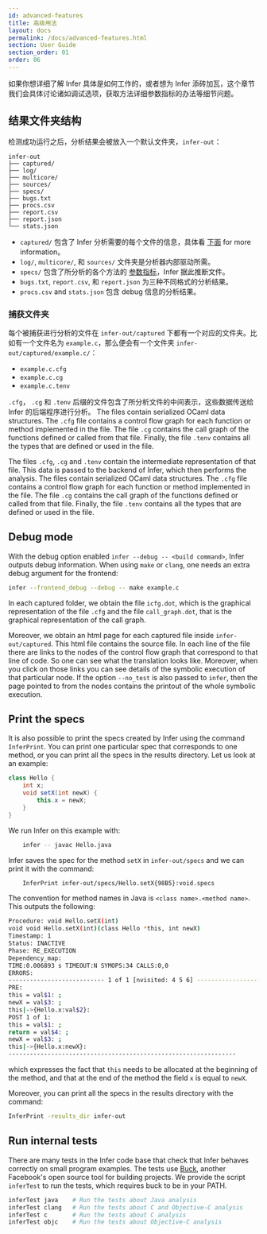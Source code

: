 ```yaml
---
id: advanced-features
title: 高级用法
layout: docs
permalink: /docs/advanced-features.html
section: User Guide
section_order: 01
order: 06
---
```


如果你想详细了解 Infer 具体是如何工作的，或者想为 Infer 添砖加瓦，这个章节我们会具体讨论诸如调试选项，获取方法详细参数指标的办法等细节问题。

## 结果文件夹结构

检测成功运行之后，分析结果会被放入一个默认文件夹，`infer-out`：


```
infer-out
├── captured/
├── log/
├── multicore/
├── sources/
├── specs/
├── bugs.txt
├── procs.csv
├── report.csv
├── report.json
└── stats.json
```


- `captured/` 包含了 Infer 分析需要的每个文件的信息，具体看 [下面](docs/advanced-features.html#captured-folder) for more information。
- `log/`, `multicore/`, 和 `sources/` 文件夹是分析器内部驱动所需。
- `specs/` 包含了所分析的各个方法的 [参数指标](docs/advanced-features.html#print-the-specs)，Infer 据此推断文件。
- `bugs.txt`, `report.csv`, 和 `report.json` 为三种不同格式的分析结果。
- `procs.csv` and `stats.json` 包含 debug 信息的分析结果。


### 捕获文件夹

每个被捕获进行分析的文件在 `infer-out/captured` 下都有一个对应的文件夹。比如有一个文件名为 `example.c`，那么便会有一个文件夹 `infer-out/captured/example.c/`：

- `example.c.cfg`
- `example.c.cg`
- `example.c.tenv`

`.cfg`， `.cg` 和 `.tenv` 后缀的文件包含了所分析文件的中间表示，这些数据传送给 Infer 的后端程序进行分析。 The files contain serialized OCaml data structures. The `.cfg` file contains a control flow graph for each function or method implemented in the file. The file `.cg` contains the call graph of the functions defined or called from that file. Finally, the file `.tenv` contains all the types that are defined or used in the file.

The files `.cfg`, `.cg` and `.tenv` contain the intermediate representation of that file. This data is passed to the backend of Infer, which then performs the analysis. The files contain serialized OCaml data structures. The `.cfg` file contains a control flow graph for each function or method implemented in the file. The file `.cg` contains the call graph of the functions defined or called from that file. Finally, the file `.tenv` contains all the types that are defined or used in the file.



## Debug mode

With the debug option enabled `infer --debug -- <build command>`, Infer outputs debug information. When using `make` or `clang`, one needs an extra debug argument for the frontend:

```bash
infer --frontend_debug --debug -- make example.c
```

In each captured folder, we obtain the file `icfg.dot`, which is the graphical representation of the file `.cfg` and the file
`call_graph.dot`, that is the graphical representation of the call graph.


Moreover, we obtain an html page for each captured file inside `infer-out/captured`. This html file contains the source file. In each line of the file there are links to the nodes of the control flow graph that correspond to that line of code. So one can see what the translation looks like. Moreover, when you click on those links you can see details of the symbolic execution of that particular node. If the option `--no_test` is also passed to `infer`, then the page pointed to from the nodes contains the printout of the whole symbolic execution.

## Print the specs

It is also possible to print the specs created by Infer using the command `InferPrint`. You can print one particular spec that corresponds to one method, or you can print all the specs in the results directory. Let us look at an example:

```java
class Hello {
    int x;
    void setX(int newX) {
	    this.x = newX;
    }
}
```

We run Infer on this example with:

```bash
	infer -- javac Hello.java
```

Infer saves the spec for the method `setX` in `infer-out/specs` and we can print it with the command:

```bash
	InferPrint infer-out/specs/Hello.setX{98B5}:void.specs
```

The convention for method names in Java is `<class name>.<method name>`. This outputs the following:

```bash
Procedure: void Hello.setX(int)
void void Hello.setX(int)(class Hello *this, int newX)
Timestamp: 1
Status: INACTIVE
Phase: RE_EXECUTION
Dependency_map:
TIME:0.006893 s TIMEOUT:N SYMOPS:34 CALLS:0,0
ERRORS:
--------------------------- 1 of 1 [nvisited: 4 5 6] ---------------------------
PRE:
this = val$1: ;
newX = val$3: ;
this|->{Hello.x:val$2}:
POST 1 of 1:
this = val$1: ;
return = val$4: ;
newX = val$3: ;
this|->{Hello.x:newX}:
----------------------------------------------------------------
```

which expresses the fact that `this` needs to be allocated at the beginning of the method, and that at the end of the method the field `x` is equal to `newX`.


Moreover, you can print all the specs in the results directory with the command:

```bash
InferPrint -results_dir infer-out
```


## Run internal tests

There are many tests in the Infer code base that check that Infer behaves correctly on small program examples. The tests use [Buck](http://buckbuild.com/), another Facebook's open source tool for building projects. We provide the script `inferTest` to run the tests, which requires buck to be in your PATH.

```bash
inferTest java    # Run the tests about Java analysis
inferTest clang   # Run the tests about C and Objective-C analysis
inferTest c       # Run the tests about C analysis
inferTest objc    # Run the tests about Objective-C analysis
```
